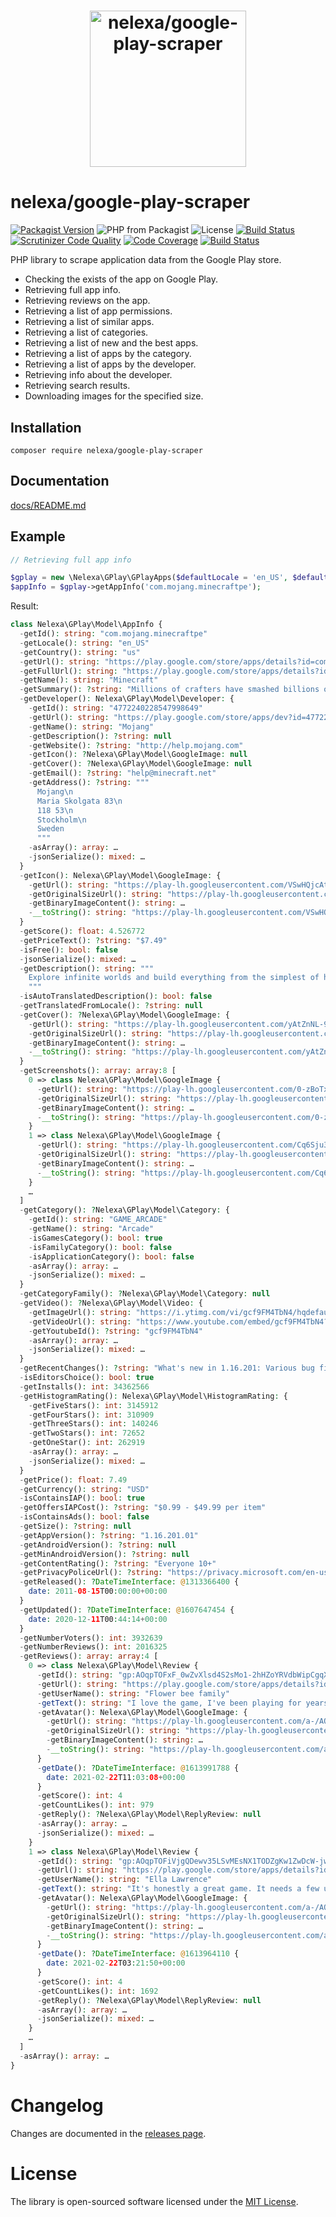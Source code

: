<h1 align="center"><img src="logo.svg" alt="nelexa/google-play-scraper" width="250" height="250"></h1>

# nelexa/google-play-scraper

[![Packagist Version](https://img.shields.io/packagist/v/nelexa/google-play-scraper.svg?style=popout&color=aa007f)](https://packagist.org/packages/nelexa/google-play-scraper) ![PHP from Packagist](https://img.shields.io/packagist/php-v/nelexa/google-play-scraper.svg?style=popout&color=d500a0) ![License](https://img.shields.io/packagist/l/nelexa/google-play-scraper.svg?style=popout&color=ff00bf)
[![Build Status](https://secure.travis-ci.org/Ne-Lexa/google-play-scraper.png)](http://travis-ci.org/Ne-Lexa/google-play-scraper) [![Scrutinizer Code Quality](https://scrutinizer-ci.com/g/Ne-Lexa/google-play-scraper/badges/quality-score.png?b=master)](https://scrutinizer-ci.com/g/Ne-Lexa/google-play-scraper/?branch=master) [![Code Coverage](https://scrutinizer-ci.com/g/Ne-Lexa/google-play-scraper/badges/coverage.png?b=master)](https://scrutinizer-ci.com/g/Ne-Lexa/google-play-scraper/?branch=master) [![Build Status](https://scrutinizer-ci.com/g/Ne-Lexa/google-play-scraper/badges/build.png?b=master)](https://scrutinizer-ci.com/g/Ne-Lexa/google-play-scraper/build-status/master)

PHP library to scrape application data from the Google Play store.

- Checking the exists of the app on Google Play.
- Retrieving full app info.
- Retrieving reviews on the app.
- Retrieving a list of app permissions.
- Retrieving a list of similar apps.
- Retrieving a list of categories.
- Retrieving a list of new and the best apps.
- Retrieving a list of apps by the category.
- Retrieving a list of apps by the developer.
- Retrieving info about the developer.
- Retrieving search results.
- Downloading images for the specified size.

## Installation
```shell
composer require nelexa/google-play-scraper
```

## Documentation
[docs/README.md](https://github.com/Ne-Lexa/google-play-scraper/tree/master/docs/README.md)

## Example
```php
// Retrieving full app info

$gplay = new \Nelexa\GPlay\GPlayApps($defaultLocale = 'en_US', $defaultCountry = 'us');
$appInfo = $gplay->getAppInfo('com.mojang.minecraftpe');
```
Result:
```php
class Nelexa\GPlay\Model\AppInfo {
  -getId(): string: "com.mojang.minecraftpe"
  -getLocale(): string: "en_US"
  -getCountry(): string: "us"
  -getUrl(): string: "https://play.google.com/store/apps/details?id=com.mojang.minecraftpe"
  -getFullUrl(): string: "https://play.google.com/store/apps/details?id=com.mojang.minecraftpe&hl=en_US&gl=us"
  -getName(): string: "Minecraft"
  -getSummary(): ?string: "Millions of crafters have smashed billions of blocks! Now you can join the fun!"
  -getDeveloper(): Nelexa\GPlay\Model\Developer: {
    -getId(): string: "4772240228547998649"
    -getUrl(): string: "https://play.google.com/store/apps/dev?id=4772240228547998649"
    -getName(): string: "Mojang"
    -getDescription(): ?string: null
    -getWebsite(): ?string: "http://help.mojang.com"
    -getIcon(): ?Nelexa\GPlay\Model\GoogleImage: null
    -getCover(): ?Nelexa\GPlay\Model\GoogleImage: null
    -getEmail(): ?string: "help@minecraft.net"
    -getAddress(): ?string: """
      Mojang\n
      Maria Skolgata 83\n
      118 53\n
      Stockholm\n
      Sweden
      """
    -asArray(): array: …
    -jsonSerialize(): mixed: …
  }
  -getIcon(): Nelexa\GPlay\Model\GoogleImage: {
    -getUrl(): string: "https://play-lh.googleusercontent.com/VSwHQjcAttxsLE47RuS4PqpC4LT7lCoSjE7Hx5AW_yCxtDvcnsHHvm5CTuL5BPN-uRTP"
    -getOriginalSizeUrl(): string: "https://play-lh.googleusercontent.com/VSwHQjcAttxsLE47RuS4PqpC4LT7lCoSjE7Hx5AW_yCxtDvcnsHHvm5CTuL5BPN-uRTP=s0"
    -getBinaryImageContent(): string: …
    -__toString(): string: "https://play-lh.googleusercontent.com/VSwHQjcAttxsLE47RuS4PqpC4LT7lCoSjE7Hx5AW_yCxtDvcnsHHvm5CTuL5BPN-uRTP"
  }
  -getScore(): float: 4.526772
  -getPriceText(): ?string: "$7.49"
  -isFree(): bool: false
  -jsonSerialize(): mixed: …
  -getDescription(): string: """
    Explore infinite worlds and build everything from the simplest of homes to the grandest of castles. Play in creative mode with unlimited resources or …
    """
  -isAutoTranslatedDescription(): bool: false
  -getTranslatedFromLocale(): ?string: null
  -getCover(): ?Nelexa\GPlay\Model\GoogleImage: {
    -getUrl(): string: "https://play-lh.googleusercontent.com/yAtZnNL-9Eb5VYSsCaOC7KAsOVIJcY8mpKa0MoF-0HCL6b0OrFcBizURHywpuip-D6Y"
    -getOriginalSizeUrl(): string: "https://play-lh.googleusercontent.com/yAtZnNL-9Eb5VYSsCaOC7KAsOVIJcY8mpKa0MoF-0HCL6b0OrFcBizURHywpuip-D6Y=s0"
    -getBinaryImageContent(): string: …
    -__toString(): string: "https://play-lh.googleusercontent.com/yAtZnNL-9Eb5VYSsCaOC7KAsOVIJcY8mpKa0MoF-0HCL6b0OrFcBizURHywpuip-D6Y"
  }
  -getScreenshots(): array: array:8 [
    0 => class Nelexa\GPlay\Model\GoogleImage {
      -getUrl(): string: "https://play-lh.googleusercontent.com/0-zBoTxVn5PJQtNNnovURx1JIbIytd7_H8fXbOVNyReZkKdgU30BkBzD-XmdoP6BtS0"
      -getOriginalSizeUrl(): string: "https://play-lh.googleusercontent.com/0-zBoTxVn5PJQtNNnovURx1JIbIytd7_H8fXbOVNyReZkKdgU30BkBzD-XmdoP6BtS0=s0"
      -getBinaryImageContent(): string: …
      -__toString(): string: "https://play-lh.googleusercontent.com/0-zBoTxVn5PJQtNNnovURx1JIbIytd7_H8fXbOVNyReZkKdgU30BkBzD-XmdoP6BtS0"
    }
    1 => class Nelexa\GPlay\Model\GoogleImage {
      -getUrl(): string: "https://play-lh.googleusercontent.com/Cq6Sju3wrs8IvE7y0w1pGwjO1FNZchjIbXEqpOTtdW5y7s7qkW-aYEPBFILA4RSKuF8"
      -getOriginalSizeUrl(): string: "https://play-lh.googleusercontent.com/Cq6Sju3wrs8IvE7y0w1pGwjO1FNZchjIbXEqpOTtdW5y7s7qkW-aYEPBFILA4RSKuF8=s0"
      -getBinaryImageContent(): string: …
      -__toString(): string: "https://play-lh.googleusercontent.com/Cq6Sju3wrs8IvE7y0w1pGwjO1FNZchjIbXEqpOTtdW5y7s7qkW-aYEPBFILA4RSKuF8"
    }
    …
  ]
  -getCategory(): ?Nelexa\GPlay\Model\Category: {
    -getId(): string: "GAME_ARCADE"
    -getName(): string: "Arcade"
    -isGamesCategory(): bool: true
    -isFamilyCategory(): bool: false
    -isApplicationCategory(): bool: false
    -asArray(): array: …
    -jsonSerialize(): mixed: …
  }
  -getCategoryFamily(): ?Nelexa\GPlay\Model\Category: null
  -getVideo(): ?Nelexa\GPlay\Model\Video: {
    -getImageUrl(): string: "https://i.ytimg.com/vi/gcf9FM4TbN4/hqdefault.jpg"
    -getVideoUrl(): string: "https://www.youtube.com/embed/gcf9FM4TbN4?ps=play&vq=large&rel=0&autohide=1&showinfo=0"
    -getYoutubeId(): ?string: "gcf9FM4TbN4"
    -asArray(): array: …
    -jsonSerialize(): mixed: …
  }
  -getRecentChanges(): ?string: "What's new in 1.16.201: Various bug fixes!"
  -isEditorsChoice(): bool: true
  -getInstalls(): int: 34362566
  -getHistogramRating(): Nelexa\GPlay\Model\HistogramRating: {
    -getFiveStars(): int: 3145912
    -getFourStars(): int: 310909
    -getThreeStars(): int: 140246
    -getTwoStars(): int: 72652
    -getOneStar(): int: 262919
    -asArray(): array: …
    -jsonSerialize(): mixed: …
  }
  -getPrice(): float: 7.49
  -getCurrency(): string: "USD"
  -isContainsIAP(): bool: true
  -getOffersIAPCost(): ?string: "$0.99 - $49.99 per item"
  -isContainsAds(): bool: false
  -getSize(): ?string: null
  -getAppVersion(): ?string: "1.16.201.01"
  -getAndroidVersion(): ?string: null
  -getMinAndroidVersion(): ?string: null
  -getContentRating(): ?string: "Everyone 10+"
  -getPrivacyPoliceUrl(): ?string: "https://privacy.microsoft.com/en-us/privacystatement"
  -getReleased(): ?DateTimeInterface: @1313366400 {
    date: 2011-08-15T00:00:00+00:00
  }
  -getUpdated(): ?DateTimeInterface: @1607647454 {
    date: 2020-12-11T00:44:14+00:00
  }
  -getNumberVoters(): int: 3932639
  -getNumberReviews(): int: 2016325
  -getReviews(): array: array:4 [
    0 => class Nelexa\GPlay\Model\Review {
      -getId(): string: "gp:AOqpTOFxF_0wZvXlsd4S2sMo1-2hHZoYRVdbWipCgqXYQ8Z56fmAavjLomiBbK2V0rrzLL--3zzotG8uaZ_epG4"
      -getUrl(): string: "https://play.google.com/store/apps/details?id=com.mojang.minecraftpe&reviewId=gp%3AAOqpTOFxF_0wZvXlsd4S2sMo1-2hHZoYRVdbWipCgqXYQ8Z56fmAavjLomiBbK2V0rr…"
      -getUserName(): string: "Flower bee family"
      -getText(): string: "I love the game, I've been playing for years, but recently theres been a bug that causes animals to disappear, even if they have a name tag, they just…"
      -getAvatar(): Nelexa\GPlay\Model\GoogleImage: {
        -getUrl(): string: "https://play-lh.googleusercontent.com/a-/AOh14GjhZU5WZifxWBYbe2A8jf9vOwPyn5Sx2WovM4ABdXM=s64"
        -getOriginalSizeUrl(): string: "https://play-lh.googleusercontent.com/a-/AOh14GjhZU5WZifxWBYbe2A8jf9vOwPyn5Sx2WovM4ABdXM=s0"
        -getBinaryImageContent(): string: …
        -__toString(): string: "https://play-lh.googleusercontent.com/a-/AOh14GjhZU5WZifxWBYbe2A8jf9vOwPyn5Sx2WovM4ABdXM=s64"
      }
      -getDate(): ?DateTimeInterface: @1613991788 {
        date: 2021-02-22T11:03:08+00:00
      }
      -getScore(): int: 4
      -getCountLikes(): int: 979
      -getReply(): ?Nelexa\GPlay\Model\ReplyReview: null
      -asArray(): array: …
      -jsonSerialize(): mixed: …
    }
    1 => class Nelexa\GPlay\Model\Review {
      -getId(): string: "gp:AOqpTOFiVjgQDewv35LSvMEsNX1TODZgKw1ZwDcW-jwXVON6ZmqH3R6s7j7h3Rd6dpN2m8RLrU5Jexcp5CZt-n0"
      -getUrl(): string: "https://play.google.com/store/apps/details?id=com.mojang.minecraftpe&reviewId=gp%3AAOqpTOFiVjgQDewv35LSvMEsNX1TODZgKw1ZwDcW-jwXVON6ZmqH3R6s7j7h3Rd6dpN…"
      -getUserName(): string: "Ella Lawrence"
      -getText(): string: "It's honestly a great game. It needs a few updates and it has a bunch of bigs but it's a lot of fun! My reason for rating 4 stars is because of some o…"
      -getAvatar(): Nelexa\GPlay\Model\GoogleImage: {
        -getUrl(): string: "https://play-lh.googleusercontent.com/a-/AOh14GiDnoYjbEjd1uqr3YG7P_M6Sc6FjLR5HsPl6A-oMB8=s64"
        -getOriginalSizeUrl(): string: "https://play-lh.googleusercontent.com/a-/AOh14GiDnoYjbEjd1uqr3YG7P_M6Sc6FjLR5HsPl6A-oMB8=s0"
        -getBinaryImageContent(): string: …
        -__toString(): string: "https://play-lh.googleusercontent.com/a-/AOh14GiDnoYjbEjd1uqr3YG7P_M6Sc6FjLR5HsPl6A-oMB8=s64"
      }
      -getDate(): ?DateTimeInterface: @1613964110 {
        date: 2021-02-22T03:21:50+00:00
      }
      -getScore(): int: 4
      -getCountLikes(): int: 1692
      -getReply(): ?Nelexa\GPlay\Model\ReplyReview: null
      -asArray(): array: …
      -jsonSerialize(): mixed: …
    }
    …
  ]
  -asArray(): array: …
}
```

# Changelog

Changes are documented in the [releases page](https://github.com/Ne-Lexa/google-play-scraper/releases).

# License

The library is open-sourced software licensed under the [MIT License](https://github.com/Ne-Lexa/google-play-scraper/blob/master/LICENSE).

